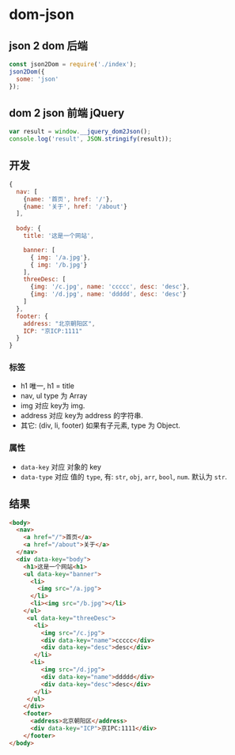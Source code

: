 # dom-json
## json 2 dom 后端
```js
const json2Dom = require('./index');
json2Dom({
  some: 'json'
});
```
## dom 2 json 前端 jQuery
```js
var result = window.__jquery_dom2Json();
console.log('result', JSON.stringify(result));
```

## 开发
```js
{
  nav: [
    {name: '首页', href: '/'},
    {name: '关于', href: '/about'}
  ],
  
  body: {
    title: '这是一个网站',

    banner: [
      { img: '/a.jpg'},
      { img: '/b.jpg'}
    ],
    threeDesc: [
      {img: '/c.jpg', name: 'ccccc', desc: 'desc'},
      {img: '/d.jpg', name: 'ddddd', desc: 'desc'}
    ]
  },
  footer: {
    address: "北京朝阳区",
    ICP: "京ICP:1111"
  }
}

```
### 标签
- h1 唯一, h1 = title
- nav, ul type 为 Array
- img 对应 key为 img.
- address 对应 key为 address 的字符串.
- 其它: (div, li, footer) 如果有子元素, type 为 Object.
### 属性
- `data-key` 对应 对象的 key
- `data-type` 对应 值的 `type`, 有: `str`, `obj`, `arr`, `bool`, `num`. 默认为 `str`.
## 结果
```html
<body>
  <nav>
    <a href="/">首页</a>
    <a href="/about">关于</a>
  </nav>
  <div data-key="body"> 
    <h1>这是一个网站<h1>
    <ul data-key="banner">
      <li> 
        <img src="/a.jpg">
      </li>
      <li><img src="/b.jpg"></li>
    </ul>
     <ul data-key="threeDesc">
       <li>
         <img src="/c.jpg">
         <div data-key="name">ccccc</div>
         <div data-key="desc">desc</div>
       </li>
      <li>
         <img src="/d.jpg">
         <div data-key="name">ddddd</div>
         <div data-key="desc">desc</div>
       </li>
     </ul>
    </div>
    <footer>
      <address>北京朝阳区</address>
      <div data-key="ICP">京IPC:1111</div>
    </footer>
</body>
```
